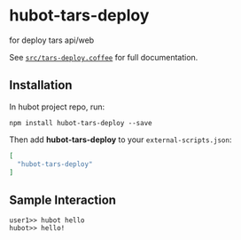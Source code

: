 # hubot-tars-deploy

for deploy tars api/web

See [`src/tars-deploy.coffee`](src/tars-deploy.coffee) for full documentation.

## Installation

In hubot project repo, run:

`npm install hubot-tars-deploy --save`

Then add **hubot-tars-deploy** to your `external-scripts.json`:

```json
[
  "hubot-tars-deploy"
]
```

## Sample Interaction

```
user1>> hubot hello
hubot>> hello!
```
